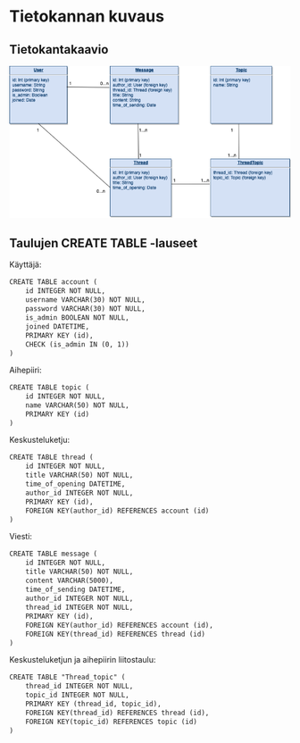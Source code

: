 # Tietokannan kuvaus

## Tietokantakaavio

![](Tietokantakaavio.png)

## Taulujen CREATE TABLE -lauseet

Käyttäjä:
```
CREATE TABLE account (
	id INTEGER NOT NULL, 
	username VARCHAR(30) NOT NULL, 
	password VARCHAR(30) NOT NULL, 
	is_admin BOOLEAN NOT NULL, 
	joined DATETIME, 
	PRIMARY KEY (id), 
	CHECK (is_admin IN (0, 1))
)
```


Aihepiiri:
```
CREATE TABLE topic (
	id INTEGER NOT NULL, 
	name VARCHAR(50) NOT NULL, 
	PRIMARY KEY (id)
)
```


Keskusteluketju:
```
CREATE TABLE thread (
	id INTEGER NOT NULL, 
	title VARCHAR(50) NOT NULL, 
	time_of_opening DATETIME, 
	author_id INTEGER NOT NULL, 
	PRIMARY KEY (id), 
	FOREIGN KEY(author_id) REFERENCES account (id)
)
```


Viesti:
```
CREATE TABLE message (
	id INTEGER NOT NULL, 
	title VARCHAR(50) NOT NULL, 
	content VARCHAR(5000), 
	time_of_sending DATETIME, 
	author_id INTEGER NOT NULL, 
	thread_id INTEGER NOT NULL, 
	PRIMARY KEY (id), 
	FOREIGN KEY(author_id) REFERENCES account (id), 
	FOREIGN KEY(thread_id) REFERENCES thread (id)
)
```


Keskusteluketjun ja aihepiirin liitostaulu:
```
CREATE TABLE "Thread_topic" (
	thread_id INTEGER NOT NULL, 
	topic_id INTEGER NOT NULL, 
	PRIMARY KEY (thread_id, topic_id), 
	FOREIGN KEY(thread_id) REFERENCES thread (id), 
	FOREIGN KEY(topic_id) REFERENCES topic (id)
)
```

